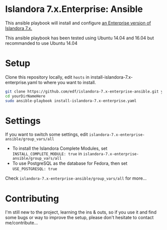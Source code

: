 # Islandora 7.x.Enterprise: Ansible

This ansible playbook will install and configure [an Enterprise version of Islandora 7.x.](https://wiki.duraspace.org/display/ISLANDORA/Enterprise)

This ansible playbook has been tested using Ubuntu 14.04 and 16.04 but recommanded to use Ubuntu 14.04

# Setup

Clone this repository locally, edit `hosts` in install-islandora-7.x-enterprise.yaml to where you want to install.

```bash
git clone https://github.com/edf/islandora-7.x-enterprise-ansible.git yourDirNameHere
cd yourDirNameHere
sudo ansible-playbook install-islandora-7.x-enterprise.yaml
```
# Settings

If you want to switch some settings, edit `islandora-7.x-enterprise-ansible/group_vars/all`

- To install the Islandora Complete Modules, set `INSTALL_COMPLETE_MODULE: true` in `islandora-7.x-enterprise-ansible/group_vars/all`
- To use PostgreSQL as the database for Fedora, then set `USE_POSTGRESQL: true`

Check `islandora-7.x-enterprise-ansible/group_vars/all` for more...

# Contributing

I'm still new to the project, learning the ins & outs, so if you use it and find some bugs or way to improve the setup,
please don't hesitate to contact me/contribute...
